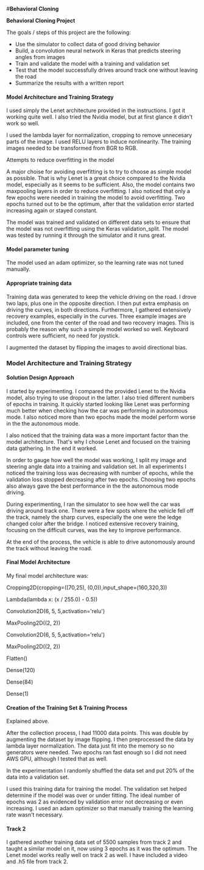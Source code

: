 #**Behavioral Cloning** 


**Behavioral Cloning Project**

The goals / steps of this project are the following:
* Use the simulator to collect data of good driving behavior
* Build, a convolution neural network in Keras that predicts steering angles from images
* Train and validate the model with a training and validation set
* Test that the model successfully drives around track one without leaving the road
* Summarize the results with a written report




#### Model Architecture and Training Strategy

I used simply the Lenet architecture provided in the instructions. I got it working quite well. I also tried the Nvidia model, but at first glance it didn't work so well. 

I used the lambda layer for normalization, cropping to remove unnecesary parts of the image. I used RELU layers to induce nonlinearity. The training images needed to be transformed from BGR to RGB.

Attempts to reduce overfitting in the model

A major choise for avoiding overfitting is to try to choose as simple model as possible. That is why Lenet is a great choice compared to the Nvidia model, especially as it seems to be sufficient. Also, the model contains two maxpooling layers in order to reduce overfitting. I also noticed that only a few epochs were needed in training the model to avoid overfitting. Two epochs turned out to be the optimum, after that the validation error started increasing again or stayed constant. 

The model was trained and validated on different data sets to ensure that the model was not overfitting using the Keras validation_split. The model was tested by running it through the simulator and it runs great. 




#### Model parameter tuning

The model used an adam optimizer, so the learning rate was not tuned manually.

####  Appropriate training data

Training data was generated to keep the vehicle driving on the road. I drove two laps, plus one in the opposite direction. I then put extra emphasis on driving the curves, in both directions. Furthermore, I gathered extensively recovery examples, especially in the curves. Three example images are included, one from the center of the road and two recovery images. This is probably the reason why such a simple model worked so well. Keyboard controls were sufficient, no need for joystick. 

I augmented the dataset by flipping the images to avoid directional bias. 


### Model Architecture and Training Strategy

####  Solution Design Approach

I started by experimenting. I compared the provided Lenet to the Nvidia model, also trying to use dropout in the latter. I also tried different numbers of epochs in training. It quickly started looking like Lenet was performing much better when checking how the car was performing in autonomous mode. I also noticed more than two epochs made the model perform worse in the the autonomous mode. 

I also noticed that the training data was a more important factor than the model architecture. That's why I chose Lenet and focused on the training data gathering. In the end it worked.  


In order to gauge how well the model was working, I split my image and steering angle data into a training and validation set. In all experiments I noticed the training loss was decreasing with number of epochs, while the validation loss stopped decreasing after two epochs. Choosing two epochs also always gave the best performance in the the autonomous mode driving. 

During experimenting, I ran the simulator to see how well the car was driving around track one. There were a few spots where the vehicle fell off the track, namely the sharp curves, especially the one were the ledge changed color after the bridge. I noticed extensive recovery training, focusing on the difficult curves, was the key to improve performance. 

At the end of the process, the vehicle is able to drive autonomously around the track without leaving the road.

####  Final Model Architecture

My final model architecture was:

Cropping2D(cropping=((70,25), (0,0)),input_shape=(160,320,3))

Lambda(lambda x: (x / 255.0) - 0.5))    

Convolution2D(6, 5, 5,activation='relu')

MaxPooling2D((2, 2))

Convolution2D(6, 5, 5,activation='relu')

MaxPooling2D((2, 2))

Flatten()

Dense(120)

Dense(84)

Dense(1)



####  Creation of the Training Set & Training Process

Explained above. 

After the collection process, I had 11000 data points. This was double by augmenting the dataset by image flipping. I then preprocessed the data by lambda layer normalization. The data just fit into the memory so no generators were needed. Two epochs ran fast enough so I did not need AWS GPU, although I tested that as well.   

In the experimentation I randomly shuffled the data set and put 20% of the data into a validation set. 

I used this training data for training the model. The validation set helped determine if the model was over or under fitting. The ideal number of epochs was 2 as evidenced by validation error not decreasing or even increasing. I used an adam optimizer so that manually training the learning rate wasn't necessary.


#### Track 2

I gathered another training data set of 5500 samples from track 2 and taught a similar model on it, now using 3 epochs as it was the optimum. The Lenet model works really well on track 2 as well. I have included a video and .h5 file from track 2. 



